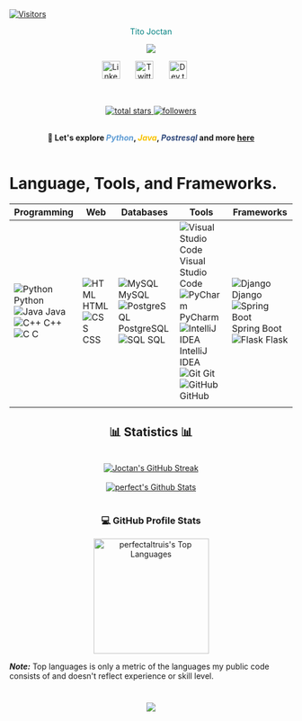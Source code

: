 <!-- [![Anurag's GitHub stats-Dark](https://github-readme-stats.vercel.app/api?username=perfectaltruis&show_icons=true&theme=dark#gh-dark-mode-only)](https://github.com/anuraghazra/github-readme-stats#gh-dark-mode-only) -->


<a href="https://github.com/perfectaltruis/Simple-View-Counter">
    <img src="https://visitor-badge.laobi.icu/badge?page_id=perfectaltruis.perfectaltruis" alt="Visitors" title="Visitors"/>
</a>

<p align="center">
    <p style="color: teal; text-align: center;">Tito Joctan</p>
  </a>

<p align="center">
  <!-- Typing SVG by perfectaltruis - https://github.com/DenverCoder1/readme-typing-svg -->
  <a href="https://github.com/perfectaltruis/readme-typing-svg">
    <img src="https://readme-typing-svg.demolab.com/?lines=Python Programmer%20and%20Django%20developer;Student%20Bachelor%20of%20Cybersecurity;1 %20year%20of%20coding%20experience;Always%20strumming%20new%20Chords&font=Fira%20Code&center=true&width=500&height=45&color=f75e&vCenter=true&pause=2000&size=22" /></a>
</p>

<!-- Social icons section -->
<p align="center">
  <!-- <a href="https://www.youtube.com/c/DevProTips"><img width="32px" alt="Youtube" title="Youtube" src="https://i.imgur.com/qiXu7b2.png"/></a>
  &#8287;&#8287;&#8287;&#8287;&#8287;
-->
  <a href="https://www.linkedin.com/in/jonah-lawrence/"><img width="32px" alt="LinkedIn" title="LinkedIn" src="https://i.imgur.com/yRpa1dQ.png"/></a>
  &#8287;&#8287;&#8287;&#8287;&#8287;
  <a href="https://twitter.com/perfectaltruis"><img width="32px" alt="Twitter" title="Twitter" src="https://i.imgur.com/AixJgnm.png"/></a>
  &#8287;&#8287;&#8287;&#8287;&#8287;
<!--
  <a href="https://discord.gg/fPrdqh3Zfu" alt="Discord" title="Dev Pro Tips Discord Server"><img width="32px" src="https://i.imgur.com/OViZO8J.png"/></a>
  &#8287;&#8287;&#8287;&#8287;&#8287;
-->
  <a href="https://hashnode.com/@Altruist"><img width="32px" alt="Dev.to" title="DenverCoder1 Dev.to" src="https://i.imgur.com/mVm29vK.png"></a>
  &#8287;&#8287;&#8287;&#8287;&#8287;
<!-- <a href="https://ko-fi.com/jlawrence"><img width="32px" alt="Ko-fi" title="Buy me a coffee" src="https://i.imgur.com/PpLeD3K.png"/></a> -->
</p>

<br/>

<!-- Social badges section -->
<!-- Badges with custom icons - https://github.com/perfectaltruis/custom-icon-badges -->
<!-- View counter - https://github.com/perfectaltruis/ -->

<p align="center">
    <a href="https://github.com/perfectaltruis?tab=repositories&sort=stargazers">
        <img alt="total stars" title="Total stars on GitHub" src="https://custom-icon-badges.demolab.com/github/stars/perfectaltruis?color=55960c&style=for-the-badge&labelColor=488207&logo=star"/>
    </a>
    <a href="https://github.com/perfectaltruis?tab=followers">
        <img alt="followers" title="Follow me on Github" src="https://custom-icon-badges.demolab.com/github/followers/perfectaltruis?color=236ad3&labelColor=1155ba&style=for-the-badge&logo=person-add&label=Follow&logoColor=white"/>
    </a>
    
</p>
<br/>

<div align="center" style="font-weight: bold;">
    💬 Let's explore 
    <b><i style="color: rgb(94, 156, 213);">Python</i></b>, 
    <b><i style="color: rgb(248, 194, 1);">Java</i></b>, 
    <b><i style="color: rgb(46, 72, 123);">Postresql</i></b> 
    and more <a href="https://twitter.com/perfectaltruis">here</a>
</div>
<br>

# Language, Tools, and Frameworks.

| Programming                                                                                                                                                                                                                                                                                         | Web                                                                                                                            | Databases                                                                                                                                                                                                                    | Tools                                                                                                                                                                                                                                                                                                                                                                                                                     | Frameworks                                                                                                                                                                                                                  |
|-----------------------------------------------------------------------------------------------------------------------------------------------------------------------------------------------------------------------------------------------------------------------------------------------------|--------------------------------------------------------------------------------------------------------------------------------|------------------------------------------------------------------------------------------------------------------------------------------------------------------------------------------------------------------------------|---------------------------------------------------------------------------------------------------------------------------------------------------------------------------------------------------------------------------------------------------------------------------------------------------------------------------------------------------------------------------------------------------------------------------|-----------------------------------------------------------------------------------------------------------------------------------------------------------------------------------------------------------------------------|
| ![Python](https://img.icons8.com/color/48/000000/python.png) Python<br>![Java](https://img.icons8.com/color/48/000000/java-coffee-cup-logo.png) Java<br>![C++](https://img.icons8.com/color/48/000000/c-plus-plus-logo.png) C++<br>![C](https://img.icons8.com/color/48/000000/c-programming.png) C | ![HTML](https://img.icons8.com/color/48/000000/html-5.png) HTML<br>![CSS](https://img.icons8.com/color/48/000000/css3.png) CSS | ![MySQL](https://img.icons8.com/color/48/000000/mysql-logo.png) MySQL<br>![PostgreSQL](https://img.icons8.com/color/48/000000/postgreesql.png) PostgreSQL<br>![SQL](https://img.icons8.com/ios-filled/50/000000/sql.png) SQL | ![Visual Studio Code](https://img.icons8.com/fluent/48/000000/visual-studio-code-2019.png) Visual Studio Code<br>![PyCharm](https://img.icons8.com/color/48/000000/pycharm.png) PyCharm<br>![IntelliJ IDEA](https://img.icons8.com/color/48/000000/intellij-idea.png) IntelliJ IDEA<br>![Git](https://img.icons8.com/color/48/000000/git.png) Git<br>![GitHub](https://img.icons8.com/fluent/48/000000/github.png) GitHub | ![Django](https://img.icons8.com/color/48/000000/django.png) Django<br>![Spring Boot](https://img.icons8.com/color/48/000000/spring-logo.png) Spring Boot<br>![Flask](https://img.icons8.com/ios/50/000000/flask.png) Flask |
|                                                                                                                                                                                                                                                                                                     |                                                                                                                                |                                                                                                                                                                                                                              |                                                                                                                                                                                                                                                                                                                                                                                                                           |                                                                                                                                                                                                                             |**                                                                                                                                                                                                                         


<div align="center">

  <h2>📊 Statistics 📊</h2>
  <br>
  <div align="center">
    <a href="https://git.io/streak-stats">
      <img src="http://github-readme-streak-stats.herokuapp.com?user=perfectaltruis&theme=dark" alt="Joctan's GitHub Streak" />
    </a>
    <br/><br/>
    <a href="#">
    <a href="https://github.com/perfectaltruis/"><img alt="perfect's Github Stats" src="https://github-readme-stats.vercel.app/api?username=perfectaltruis&show_icons=true&theme=dark#gh-dark-mode-only"/></a>
    </a>
    <br/><br/>
  </div>
</div>


<div style="text-align: center;">
  <h3>💻 GitHub Profile Stats</h3>
    <!-- https://github.com/perfectaltruis/perfectaltruis -->
    <a href="https://github.com/perfectaltruis/perfectaltruis"><img alt="perfectaltruis's Top Languages" src="https://denvercoder1-github-readme-stats.vercel.app/api/top-langs/?username=perfectaltruis&langs_count=8&layout=compact&theme=react&hide_border=true&bg_color=1F222E&title_color=F85D7F&icon_color=F8D866&hide=Jupyter%20Notebook,Roff" height="205px"/></a>
</div>

<b><i>Note:</i></b> Top languages is only a metric of the languages my public code consists of and doesn't reflect experience or skill level.

# <p align="center"><img src="https://readme-typing-svg.herokuapp.com/?font=Righteous&size=20&center=true&vCenter=true&width=600&height=70&duration=4000&lines=Be+Proud+of+Your+Time!+...+🔥;"/></p>
